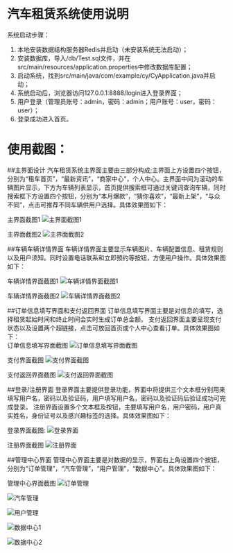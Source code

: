 
#  汽车租赁系统使用说明
系统启动步骤：
1.	本地安装数据结构服务器Redis并启动（未安装系统无法启动）；
2.	安装数据库，导入/db/Test.sql文件，并在src/main/resources/application.properties中修改数据库配置；
3.	启动系统，找到src/main/java/com/example/cy/CyApplication.java并启动；
4.	系统启动后，浏览器访问127.0.0.1:8888/login进入登录界面；
5.	用户登录（管理员账号：admin，密码：admin；用户账号：user，密码：user）；
6.	登录成功进入首页。

#  使用截图：
##主界面设计
汽车租赁系统主界面主要由三部分构成;主界面上方设置四个按钮，分别为“租车首页”，“最新资讯”，“商家中心”，个人中心。主界面中间为滚动的车辆图片显示，下方为车辆列表显示，首页提供搜索框可通过关键词查询车辆，同时搜索框下方设置四个按钮，分别为“本月爆款”，“猜你喜欢”，“最新上架”，“与众不同”，点击可推荐不同车辆供用户选择。具体效果图如下：

 
主界面截图1
![主界面截图1](https://github.com/520liuXin/JavaDesign/blob/dev/src/main/resources/static/img/result/%E9%A6%96%E9%A1%B5.png)


 
主界面截图2
![主界面截图2](https://github.com/520liuXin/JavaDesign/blob/dev/src/main/resources/static/img/result/%E9%A6%96%E9%A1%B5%20(2).png)


##车辆车辆详情界面
车辆详情界面主要显示车辆图片、车辆配置信息、租赁规则以及用户须知。同时设置电话联系和立即预约等按钮，方便用户操作。具体效果图如下：

 
车辆详情界面截图1
![车辆详情界面截图1](https://github.com/520liuXin/JavaDesign/blob/dev/src/main/resources/static/img/result/%E8%BD%A6%E8%BE%86%E8%AF%A6%E6%83%85%20(2).png)


 车辆详情界面截图2
![车辆详情界面截图2](https://github.com/520liuXin/JavaDesign/blob/dev/src/main/resources/static/img/result/%E8%BD%A6%E8%BE%86%E8%AF%A6%E6%83%85.png)


##订单信息填写界面和支付返回界面
订单信息填写界面主要是对信息的填写，选择租赁起始时间和终止时间会实时生成订单总金额。
支付返回界面主要呈现支付状态以及设置两个超链接，点击可放回首页或个人中心查看订单。具体效果图如下：	 
订单信息填写界面截图
![订单信息填写界面截图](https://github.com/520liuXin/JavaDesign/blob/dev/src/main/resources/static/img/result/%E8%AE%A2%E5%8D%95.png)


支付界面截图
![支付界面截图](https://github.com/520liuXin/JavaDesign/blob/dev/src/main/resources/static/img/result/%E6%94%AF%E4%BB%98.png)


支付返回界面截图
![支付返回界面截图](https://github.com/520liuXin/JavaDesign/blob/dev/src/main/resources/static/img/result/%E6%94%AF%E4%BB%98%E6%88%90%E5%8A%9F.png)



##登录/注册界面
登录界面主要提供登录功能，界面中将提供三个文本框分别用来填写用户名，密码以及验证码，用户填写用户名，密码以及验证码后验证成功可完成登录。
注册界面设置多个文本框及按钮，主要填写用户名，用户密码，用户真实姓名，身份证号以及感兴趣标签的选择。具体效果图如下：

登录界面截图:
![登录界面](https://github.com/520liuXin/JavaDesign/blob/dev/src/main/resources/static/img/result/登录.png)


注册界面截图
![注册界面](https://github.com/520liuXin/JavaDesign/blob/dev/src/main/resources/static/img/result/%E6%B3%A8%E5%86%8C.png)



##管理中心界面
管理中心界面主要是对数据的显示，界面右上角设置四个按钮，分别为“订单管理”，“汽车管理”，“用户管理”，“数据中心”。具体效果图如下：

 
管理中心界面截图
 ![订单管理](https://github.com/520liuXin/JavaDesign/blob/dev/src/main/resources/static/img/result/%E8%AE%A2%E5%8D%95%E7%AE%A1%E7%90%86.png)
 
 
![汽车管理](https://github.com/520liuXin/JavaDesign/blob/dev/src/main/resources/static/img/result/%E6%B1%BD%E8%BD%A6%E7%AE%A1%E7%90%86.png)

 
![用户管理](https://github.com/520liuXin/JavaDesign/blob/dev/src/main/resources/static/img/result/%E7%94%A8%E6%88%B7%E7%AE%A1%E7%90%86.png)


![数据中心1](https://github.com/520liuXin/JavaDesign/blob/dev/src/main/resources/static/img/result/%E6%95%B0%E6%8D%AE%E4%B8%AD%E5%BF%83.png)

![数据中心2](https://github.com/520liuXin/JavaDesign/blob/dev/src/main/resources/static/img/result/%E6%95%B0%E6%8D%AE%E4%B8%AD%E5%BF%83%20(2).png)
